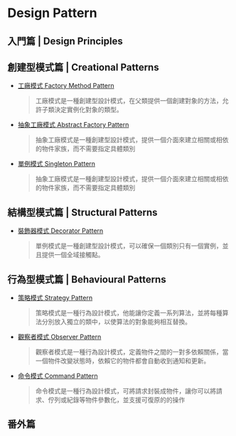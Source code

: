 # Design Pattern

## 入門篇 | Design Principles

## 創建型模式篇 | Creational Patterns

-   [工廠模式 Factory Method Pattern](./Factory%20Method%20Pattern/Factory%20Method%20Pattern.md)

    > 工廠模式是一種創建型設計模式，在父類提供一個創建對象的方法，允許子類決定實例化對象的類型。

-   [抽象工廠模式 Abstract Factory Pattern](./Abstract%20Factory%20Pattern/Abstract%20Factory%20Pattern.md)

    > 抽象工廠模式是一種創建型設計模式，提供一個介面來建立相關或相依的物件家族，而不需要指定具體類別

-   [單例模式 Singleton Pattern](./Singleton%20Pattern/Singleton%20Pattern.md)

    > 抽象工廠模式是一種創建型設計模式，提供一個介面來建立相關或相依的物件家族，而不需要指定具體類別

## 結構型模式篇 | Structural Patterns

-   [裝飾器模式 Decorator Pattern](./Decorator%20Pattern/Decorator%20Pattern.md)

    > 單例模式是一種創建型設計模式，可以確保一個類別只有一個實例，並且提供一個全域接觸點。

## 行為型模式篇 | Behavioural Patterns

-   [策略模式 Strategy Pattern](./Strategy%20Pattern/Strategy%20Pattern.md)

    > 策略模式是一種行為設計模式，他能讓你定義一系列算法，並將每種算法分別放入獨立的類中，以使算法的對象能夠相互替換。

-   [觀察者模式 Observer Pattern](./Observer%20Pattern/Observer%20Pattern.md)

    > 觀察者模式是一種行為設計模式，定義物件之間的一對多依賴關係，當一個物件改變狀態時，依賴它的物件都會自動收到通知和更新。

-   [命令模式 Command Pattern](./Command%20Pattern/Command%20Pattern.md)

    > 命令模式是一種行為設計模式，可將請求封裝成物件，讓你可以將請求、佇列或紀錄等物件參數化，並支援可復原的的操作

## 番外篇
